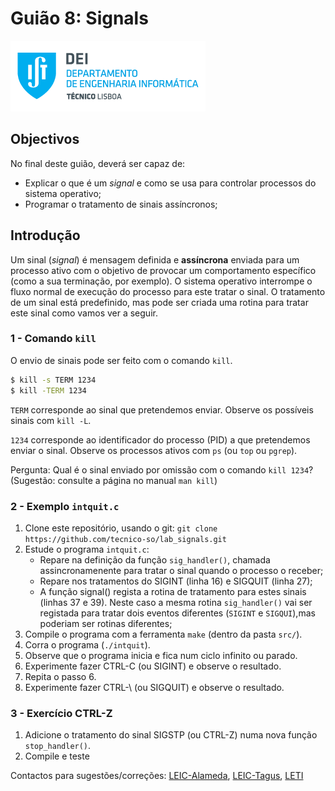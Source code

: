 # Guião 8: Signals

![IST](img/IST_DEI.png)  

## Objectivos

No final deste guião, deverá ser capaz de:

- Explicar o que é um _signal_ e como se usa para controlar processos do sistema operativo;
- Programar o tratamento de sinais assíncronos;

## Introdução

Um sinal (_signal_) é mensagem definida e **assíncrona** enviada para um processo ativo com o objetivo de provocar um comportamento específico (como a sua terminação, por exemplo).
O sistema operativo interrompe o fluxo normal de execução do processo para este tratar o sinal.
O tratamento de um sinal está predefinido, mas pode ser criada uma rotina para tratar este sinal como vamos ver a seguir. 

### 1 - Comando `kill`

O envio de sinais pode ser feito com o comando `kill`.
```sh
$ kill -s TERM 1234
$ kill -TERM 1234
```
`TERM` corresponde ao sinal que pretendemos enviar.
Observe os possíveis sinais com `kill -L`.

`1234` corresponde ao identificador do processo (PID) a que pretendemos enviar o sinal.
Observe os processos ativos com `ps` (ou `top` ou `pgrep`).

Pergunta: Qual é o sinal enviado por omissão com o comando `kill 1234`?
(Sugestão: consulte a página no manual `man kill`)

### 2 - Exemplo `intquit.c`

1. Clone este repositório, usando o git: `git clone https://github.com/tecnico-so/lab_signals.git`
2. Estude o programa `intquit.c`:
    - Repare na definição da função `sig_handler()`, chamada assincronamenente para tratar o sinal quando o processo o receber;
    - Repare nos tratamentos do SIGINT (linha 16) e SIGQUIT (linha 27);
    - A função signal() regista a rotina de tratamento para estes sinais (linhas 37 e 39). Neste caso a mesma rotina `sig_handler()` vai ser registada para tratar dois eventos diferentes (`SIGINT` e `SIGQUI`),mas poderiam ser rotinas diferentes;
3. Compile o programa com a ferramenta `make` (dentro da pasta `src/`).
4. Corra o programa (`./intquit`).
5. Observe que o programa inicia e fica num ciclo infinito ou parado.
6. Experimente fazer CTRL-C (ou SIGINT) e observe o resultado.
7. Repita o passo 6.
8. Experimente fazer CTRL-\ (ou SIGQUIT) e observe o resultado.

### 3 - Exercício CTRL-Z

1. Adicione o tratamento do sinal SIGSTP (ou CTRL-Z) numa nova função `stop_handler()`.
2. Compile e teste

Contactos para sugestões/correções: [LEIC-Alameda](mailto:leic-so-alameda@disciplinas.tecnico.ulisboa.pt), [LEIC-Tagus](mailto:leic-so-tagus@disciplinas.tecnico.ulisboa.pt), [LETI](mailto:leti-so-tagus@disciplinas.tecnico.ulisboa.pt)
